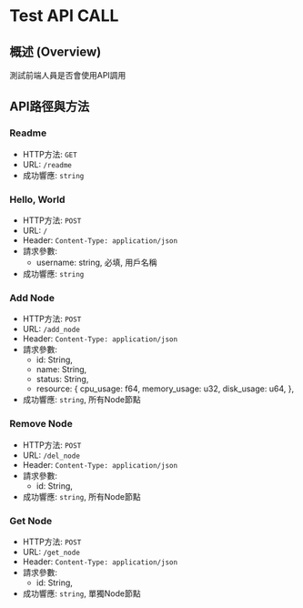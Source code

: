 # Test API CALL
## 概述 (Overview)
測試前端人員是否會使用API調用
## API路徑與方法
### Readme
- HTTP方法: `GET`
- URL: `/readme`
- 成功響應: `string`

### Hello, World
- HTTP方法: `POST`
- URL: `/`
- Header: `Content-Type: application/json`
- 請求參數:
    - username: string, 必填, 用戶名稱
- 成功響應: `string`

### Add Node
- HTTP方法: `POST`
- URL: `/add_node`
- Header: `Content-Type: application/json`
- 請求參數:
    - id: String,
    - name: String,
    - status: String,
    - resource: {
        cpu_usage: f64,
        memory_usage: u32,
        disk_usage: u64,
    },
- 成功響應: `string`, 所有Node節點

### Remove Node
- HTTP方法: `POST`
- URL: `/del_node`
- Header: `Content-Type: application/json`
- 請求參數:
    - id: String,
- 成功響應: `string`, 所有Node節點

### Get Node
- HTTP方法: `POST`
- URL: `/get_node`
- Header: `Content-Type: application/json`
- 請求參數:
    - id: String,
- 成功響應: `string`, 單獨Node節點